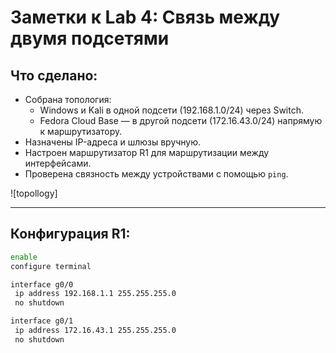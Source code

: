 # Заметки к Lab 4: Связь между двумя подсетями

## Что сделано:

- Собрана топология:
  - Windows и Kali в одной подсети (192.168.1.0/24) через Switch.
  - Fedora Cloud Base — в другой подсети (172.16.43.0/24) напрямую к маршрутизатору.
- Назначены IP-адреса и шлюзы вручную.
- Настроен маршрутизатор R1 для маршрутизации между интерфейсами.
- Проверена связность между устройствами с помощью `ping`.

![topollogy]

---

## Конфигурация R1:

```bash
enable
configure terminal

interface g0/0
 ip address 192.168.1.1 255.255.255.0
 no shutdown

interface g0/1
 ip address 172.16.43.1 255.255.255.0
 no shutdown
```
